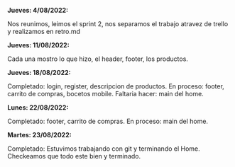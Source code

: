 **Jueves: 4/08/2022:**

Nos reunimos, leimos el sprint 2, nos separamos el trabajo atravez de trello y realizamos en retro.md

**Jueves: 11/08/2022:**

Cada una mostro lo que hizo, el header, footer, los productos. 

**Jueves: 18/08/2022:**

Completado: login, register, descripcion de productos.
En proceso: footer, carrito de compras, bocetos mobile.
Faltaria hacer: main del home.

**Lunes: 22/08/2022:**

Completado: footer, carrito de compras.
En proceso: main del home.

**Martes: 23/08/2022:**

Completado: Estuvimos trabajando con git y terminando el Home.
Checkeamos que todo este bien y terminado.

